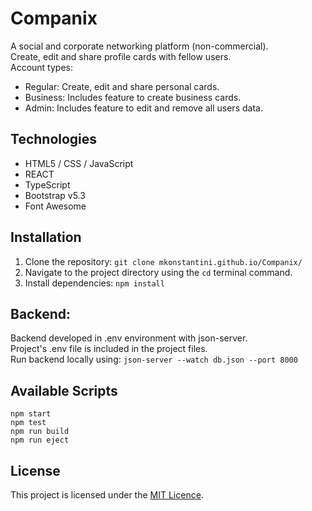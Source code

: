 # Companix
A social and corporate networking platform (non-commercial).  
Create, edit and share profile cards with fellow users.  
Account types:  
* Regular: Create, edit and share personal cards.
* Business: Includes feature to create business cards.
* Admin: Includes feature to edit and remove all users data.

## Technologies
* HTML5 / CSS / JavaScript
* REACT
* TypeScript
* Bootstrap v5.3
* Font Awesome

## Installation
1. Clone the repository:
   ``` git clone mkonstantini.github.io/Companix/ ```
2. Navigate to the project directory using the ``` cd ``` terminal command.
3. Install dependencies:
   ``` npm install ```

## Backend:
Backend developed in .env environment with json-server.  
Project's .env file is included in the project files.  
Run backend locally using: ```json-server --watch db.json --port 8000```

## Available Scripts
```npm start```   
```npm test```   
```npm run build```    
```npm run eject```   

## License
This project is licensed under the [MIT Licence](https://choosealicense.com/licenses/mit/).

